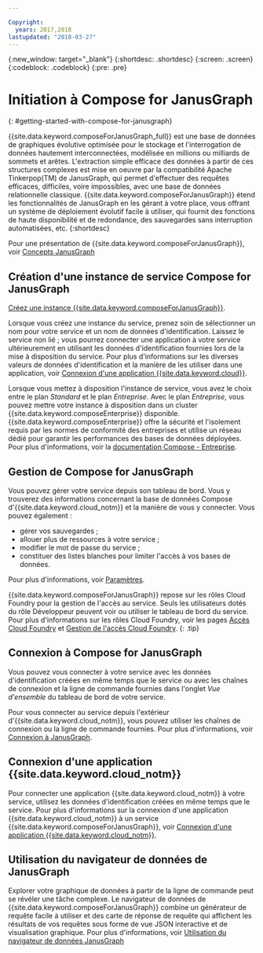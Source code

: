 ```yaml
---

Copyright:
  years: 2017,2018
lastupdated: "2018-03-27"
---
```


{:new_window: target="_blank"}
{:shortdesc: .shortdesc}
{:screen: .screen}
{:codeblock: .codeblock}
{:pre: .pre}

# Initiation à Compose for JanusGraph
{: #getting-started-with-compose-for-janusgraph}

{{site.data.keyword.composeForJanusGraph_full}} est une base de données de graphiques évolutive optimisée pour le stockage et l'interrogation de données hautement interconnectées, modélisée en millions ou milliards de sommets et arêtes. L'extraction simple efficace des données à partir de ces structures complexes est mise en oeuvre par la compatibilité Apache Tinkerpop(TM) de JanusGraph, qui permet d'effectuer des requêtes efficaces, difficiles, voire impossibles, avec une base de données relationnelle classique. {{site.data.keyword.composeForJanusGraph}} étend les fonctionnalités de JanusGraph en les gérant à votre place, vous offrant un système de déploiement évolutif facile à utiliser, qui fournit des fonctions de haute disponibilité et de redondance, des sauvegardes sans interruption automatisées, etc.
{:shortdesc}

Pour une présentation de {{site.data.keyword.composeForJanusGraph}}, voir [Concepts JanusGraph](./janusgraph-concepts.html)

## Création d'une instance de service Compose for JanusGraph

[Créez une instance {{site.data.keyword.composeForJanusGraph}}](https://console.bluemix.net/catalog/services/compose-for-janusgraph/).

Lorsque vous créez une instance du service, prenez soin de sélectionner un nom pour votre service et un nom de données d'identification. Laissez le service non lié ; vous pourrez connecter une application à votre service ultérieurement en utilisant les données d'identification fournies lors de la mise à disposition du service. Pour plus d'informations sur les diverses valeurs de données d'identification et la manière de les utiliser dans une application, voir [Connexion d'une application {{site.data.keyword.cloud}}](./connecting-bluemix-app.html).

Lorsque vous mettez à disposition l'instance de service, vous avez le choix entre le plan *Standard* et le plan *Entreprise*. Avec le plan *Entreprise*, vous pouvez mettre votre instance à disposition dans un cluster {{site.data.keyword.composeEnterprise}} disponible. {{site.data.keyword.composeEnterprise}} offre la sécurité et l'isolement requis par les normes de conformité des entreprises et utilise un réseau dédié pour garantir les performances des bases de données déployées. Pour plus d'informations, voir la [documentation Compose - Entreprise](../ComposeEnterprise/index.html).

## Gestion de Compose for JanusGraph

Vous pouvez gérer votre service depuis son tableau de bord. Vous y trouverez des informations concernant la base de données Compose d'{{site.data.keyword.cloud_notm}} et la manière de vous y connecter. Vous pouvez également :
- gérer vos sauvegardes ;
- allouer plus de ressources à votre service ;
- modifier le mot de passe du service ;
- constituer des listes blanches pour limiter l'accès à vos bases de données. 

Pour plus d'informations, voir [Paramètres](./dashboard-settings.html).

{{site.data.keyword.composeForJanusGraph}} repose sur les rôles Cloud Foundry pour la gestion de l'accès au service. Seuls les utilisateurs dotés du rôle Développeur peuvent voir ou utiliser le tableau de bord du service. Pour plus d'informations sur les rôles Cloud Foundry, voir les pages [Accès Cloud Foundry](https://console.bluemix.net/docs/iam/cfaccess.html#cfaccess) et [Gestion de l'accès Cloud Foundry](https://console.bluemix.net/docs/iam/mngcf.html#mngcf).
{: .tip}

## Connexion à Compose for JanusGraph

Vous pouvez vous connecter à votre service avec les données d'identification créées en même temps que le service ou avec les chaînes de connexion et la ligne de commande fournies dans l'onglet *Vue d'ensemble* du tableau de bord de votre service.

Pour vous connecter au service depuis l'extérieur d'{{site.data.keyword.cloud_notm}}, vous pouvez utiliser les chaînes de connexion ou la ligne de commande fournies. Pour plus d'informations, voir [Connexion à JanusGraph](./connecting-external.html).

## Connexion d'une application {{site.data.keyword.cloud_notm}}

Pour connecter une application {{site.data.keyword.cloud_notm}} à votre service, utilisez les données d'identification créées en même temps que le service. Pour plus d'informations sur la connexion d'une application {{site.data.keyword.cloud_notm}} à un service {{site.data.keyword.composeForJanusGraph}}, voir [Connexion d'une application {{site.data.keyword.cloud_notm}}](./connecting-bluemix-app.html).

## Utilisation du navigateur de données de JanusGraph

Explorer votre graphique de données à partir de la ligne de commande peut se révéler une tâche complexe. Le navigateur de données de {{site.data.keyword.composeForJanusGraph}} combine un générateur de requête facile à utiliser et des carte de réponse de requête qui affichent les résultats de vos requêtes sous forme de vue JSON interactive et de visualisation graphique. Pour plus d'informations, voir [Utilisation du navigateur de données JanusGraph](./data-browser.html)
